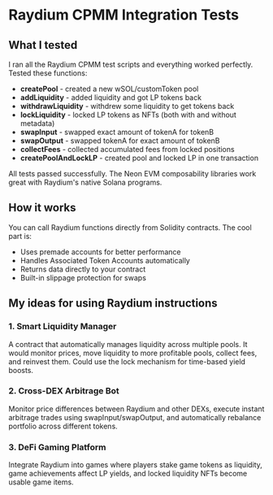 # Raydium CPMM Integration Tests

## What I tested

I ran all the Raydium CPMM test scripts and everything worked perfectly. Tested these functions:

- **createPool** - created a new wSOL/customToken pool
- **addLiquidity** - added liquidity and got LP tokens back
- **withdrawLiquidity** - withdrew some liquidity to get tokens back
- **lockLiquidity** - locked LP tokens as NFTs (both with and without metadata)
- **swapInput** - swapped exact amount of tokenA for tokenB
- **swapOutput** - swapped tokenA for exact amount of tokenB  
- **collectFees** - collected accumulated fees from locked positions
- **createPoolAndLockLP** - created pool and locked LP in one transaction

All tests passed successfully. The Neon EVM composability libraries work great with Raydium's native Solana programs.

## How it works

You can call Raydium functions directly from Solidity contracts. The cool part is:
- Uses premade accounts for better performance
- Handles Associated Token Accounts automatically
- Returns data directly to your contract
- Built-in slippage protection for swaps

## My ideas for using Raydium instructions

### 1. Smart Liquidity Manager
A contract that automatically manages liquidity across multiple pools. It would monitor prices, move liquidity to more profitable pools, collect fees, and reinvest them. Could use the lock mechanism for time-based yield boosts.

### 2. Cross-DEX Arbitrage Bot
Monitor price differences between Raydium and other DEXs, execute instant arbitrage trades using swapInput/swapOutput, and automatically rebalance portfolio across different tokens.

### 3. DeFi Gaming Platform
Integrate Raydium into games where players stake game tokens as liquidity, game achievements affect LP yields, and locked liquidity NFTs become usable game items.


